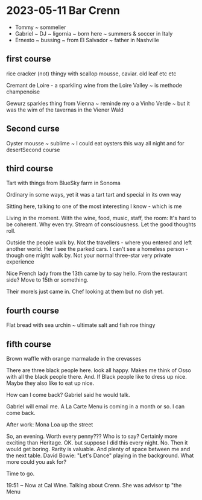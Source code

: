 # 2023-05-11 Bar Crenn

* Tommy ~ sommelier
* Gabriel ~ DJ ~ ligornia ~ born here ~ summers & soccer in Italy
* Ernesto ~ bussing ~ from El Salvador ~ father in Nashville

## first course

rice cracker (not) thingy with scallop mousse, caviar. old leaf etc etc

Cremant de Loire - a sparkling wine from the Loire Valley ~ is methode champenoise

Gewurz sparkles thing from Vienna ~ reminde my o a Vinho Verde ~ but it was the wim of the tavernas in the Viener Wald


## Second curse

Oyster mousse ~ sublime ~ I could eat oysters this way all night and for desertSecond course


## third course

Tart with things from BlueSky farm in Sonoma

Ordinary in some ways, yet it was a tart tart and special in its own way

Sitting here, talking to one of the most interesting I know - which is me

Living in the moment. With the wine, food, music, staff, the room: It's hard to be coherent. Why even try. Stream of consciousness. Let the good thoughts roll.

Outside the people walk by. Not the travellers - where you entered and left another world. Her I see the parked cars. I can't see a homeless person - though one might walk by. Not your normal three-star very private experience

Nice French lady from the 13th came by to say hello. From the restaurant side? Move to 15th or something.

Their morels just came in. Chef looking at them but no dish yet.


## fourth course

Flat bread with sea urchin ~ ultimate salt and fish roe thingy

## fifth course

Brown waffle with orange marmalade in the crevasses

There are three black people here. look all happy. Makes me think of Osso with all the black people there. And. If Black people like to dress up nice. Maybe they also like to eat up nice.

How can I come back? Gabriel said he would talk.

Gabriel will email me. A La Carte Menu is coming in a month or so. I can come back.

After work: Mona Loa up the street

So, an evening. Worth every penny??? Who is to say? Certainly more exciting than Heritage. OK. but suppose I did this every night. No. Then it would get boring. Rarity is valuable. And plenty of space between me and the next table. David Bowie: "Let's Dance" playing in the background. What more could you ask for?

Time to go.

19:51 ~ Now at Cal Wine. Talking about Crenn. She was advisor tp "the Menu 
